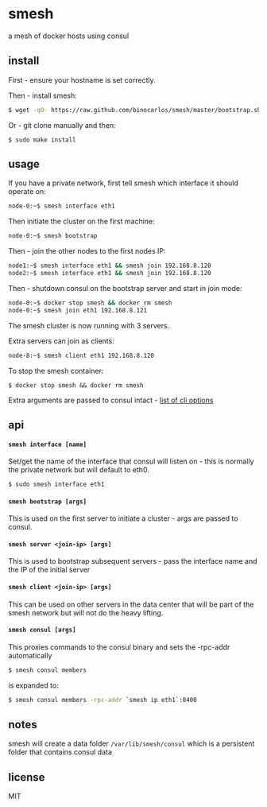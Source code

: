 smesh
=====

a mesh of docker hosts using consul

## install

First - ensure your hostname is set correctly.

Then - install smesh:

```bash
$ wget -qO- https://raw.github.com/binocarlos/smesh/master/bootstrap.sh | sudo bash
```

Or - git clone manually and then:

```
$ sudo make install
```

## usage

If you have a private network, first tell smesh which interface it should operate on:

```bash
node-0:~$ smesh interface eth1
```

Then initiate the cluster on the first machine:

```bash
node-0:~$ smesh bootstrap
```

Then - join the other nodes to the first nodes IP:

```bash
node1:~$ smesh interface eth1 && smesh join 192.168.8.120
node2:~$ smesh interface eth1 && smesh join 192.168.8.120
```

Then - shutdown consul on the bootstrap server and start in join mode:

```bash
node-0:~$ docker stop smesh && docker rm smesh
node-0:~$ smesh join eth1 192.168.8.121
```

The smesh cluster is now running with 3 servers.

Extra servers can join as clients:

```bash
node-8:~$ smesh client eth1 192.168.8.120
```

To stop the smesh container:

```
$ docker stop smesh && docker rm smesh
```

Extra arguments are passed to consul intact - [list of cli options](http://www.consul.io/docs/agent/options.html)

## api

#### `smesh interface [name]`

Set/get the name of the interface that consul will listen on - this is normally the private network but will default to eth0.

```bash
$ sudo smesh interface eth1
```

#### `smesh bootstrap [args]`

This is used on the first server to initiate a cluster - args are passed to consul.

#### `smesh server <join-ip> [args]`

This is used to bootstrap subsequent servers - pass the interface name and the IP of the initial server

#### `smesh client <join-ip> [args]`

This can be used on other servers in the data center that will be part of the smesh network but will not do the heavy lifting.

#### `smesh consul [args]`

This proxies commands to the consul binary and sets the -rpc-addr automatically

```bash
$ smesh consul members
```

is expanded to:

```bash
$ smesh consul members -rpc-addr `smesh ip eth1`:8400
```

## notes

smesh will create a data folder `/var/lib/smesh/consul` which is a persistent folder that contains consul data

## license

MIT
